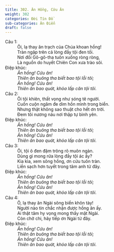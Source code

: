 ```yaml
---
title: 302. Ân Hồng, Cứu Ân
weight: 302
categories: Đời Tín Đồ
sub-categories: Ân Điển
draft: false
---
```

<dl><dt>Câu 1:</dt><dd data-verse="1">Ôi, lạ thay ân trạch của Chúa khoan hồng! <br/>Tràn ngập trên cả lòng đầy tội đen tối. <br/>Nơi đồi Gô-gô-tha tuôn xuống ròng ròng, <br/>Là nguồn do huyết Chiên Con xưa trào sôi. </dd><dt>Điệp khúc:</dt><dd data-chorus="1"><em>Ân hồng! Cứu ân! <br/>Thiên ân buông tha biết bao tội lỗi tôi; <br/>Ân hồng! Cứu ân! <br/>Thiên ân bao quát, khỏa lấp căn tội tôi. </em></dd><dt>Câu 2:</dt><dd data-verse="2">Ôi tội khiên, thất vọng như sóng tê người. <br/>Cuồn cuộn ngăm đe dìm hồn mình trong biển. <br/>Nhưng thật không sao thuật cho hết ơn trời. <br/>Đem tôi nương náu nơi thập tự bình yên. </dd><dt>Điệp khúc:</dt><dd data-chorus="1"><em>Ân hồng! Cứu ân! <br/>Thiên ân buông tha biết bao tội lỗi tôi; <br/>Ân hồng! Cứu ân! <br/>Thiên ân bao quát, khỏa lấp căn tội tôi. </em></dd><dt>Câu 3:</dt><dd data-verse="3">Ôi, tội ô đen đậm trông rõ muôn ngàn. <br/>Dùng gì mong rửa lòng đầy tội ác ấy? <br/>Kia kìa, xem sông hồng, ơn cứu tuôn tràn. <br/>Liền sạch hơn tuyết trong tâm anh từ đây. </dd><dt>Điệp khúc:</dt><dd data-chorus="1"><em>Ân hồng! Cứu ân! <br/>Thiên ân buông tha biết bao tội lỗi tôi; <br/>Ân hồng! Cứu ân! <br/>Thiên ân bao quát, khỏa lấp căn tội tôi. </em></dd><dt>Câu 4:</dt><dd data-verse="4">Ô, lạ thay ân Ngài sông biển khôn tày! <br/>Người nào tin chắc nhận được hồng ân ấy. <br/>Ai thật tâm hy vọng mong thấy mặt Ngài. <br/>Còn chờ chi, hãy tiếp ơn Ngài từ đây. </dd><dt>Điệp khúc:</dt><dd data-chorus="1"><em>Ân hồng! Cứu ân! <br/>Thiên ân buông tha biết bao tội lỗi tôi; <br/>Ân hồng! Cứu ân! <br/>Thiên ân bao quát, khỏa lấp căn tội tôi. </em></dd></dl>